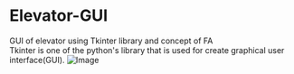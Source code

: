 # Elevator-GUI
GUI of elevator using Tkinter library and concept of FA<br>
Tkinter is one of the python's library that is used for create graphical user interface(GUI).
![Image](blob:https://jklujaipur-my.sharepoint.com/0b88898d-ef07-4576-952c-27be36af4e24)
